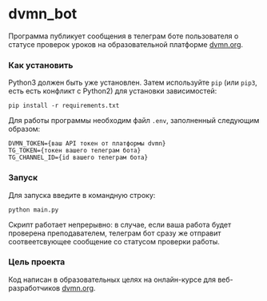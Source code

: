 # dvmn_bot
 
Программа публикует сообщения в телеграм боте пользователя о статусе проверок уроков на образовательной платформе [dvmn.org](https://dvmn.org/).

### Как установить

Python3 должен быть уже установлен. 
Затем используйте `pip` (или `pip3`, есть есть конфликт с Python2) для установки зависимостей:
```
pip install -r requirements.txt
```

Для работы программы необходим файл `.env`, заполненный следующим образом:

```
DVMN_TOKEN={ваш API токен от платформы dvmn}
TG_TOKEN={токен вашего телеграм бота}
TG_CHANNEL_ID={id вашего телеграм бота}
```

### Запуск

Для запуска введите в командную строку:

```console
python main.py
```

Скрипт работает непрерывно: в случае, если ваша работа будет проверена преподавателем, телеграм бот сразу же отправит соотвеетсвующее сообщение со статусом проверки работы.


### Цель проекта

Код написан в образовательных целях на онлайн-курсе для веб-разработчиков [dvmn.org](https://dvmn.org/).